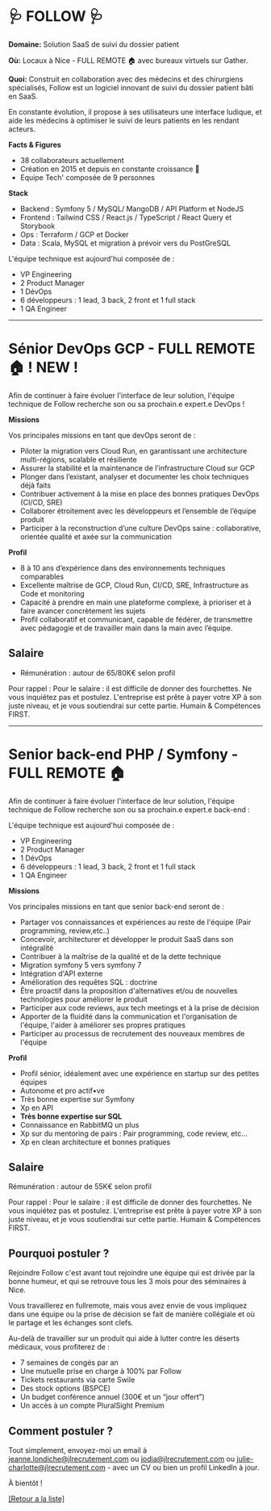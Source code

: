 # 🩺 FOLLOW 🩺 

**Domaine:** Solution SaaS de suivi du dossier patient 

**Où:** Locaux à Nice - FULL REMOTE 🏠 avec bureaux virtuels sur Gather.

**Quoi:** 
Construit en collaboration avec des médecins et des chirurgiens spécialisés, Follow est un logiciel innovant de suivi du dossier patient bâti en SaaS.

En constante évolution, il propose à ses utilisateurs une interface ludique, et aide les médecins à optimiser le suivi de leurs patients en les rendant acteurs.

**Facts & Figures**

* 38 collaborateurs actuellement 
* Création en 2015 et depuis en constante croissance 🚀
* Equipe Tech' composée de 9 personnes

**Stack**

* Backend : Symfony 5 / MySQL/ MangoDB / API Platform et NodeJS
* Frontend : Tailwind CSS / React.js / TypeScript / React Query et Storybook
* Ops : Terraform / GCP et Docker
* Data : Scala, MySQL et migration à prévoir vers du PostGreSQL


L'équipe technique est aujourd'hui composée de : 
* VP Engineering 
* 2 Product Manager 
* 1 DévOps 
* 6 développeurs : 1 lead, 3 back, 2 front et 1 full stack
* 1 QA Engineer 

-----

# Sénior DevOps GCP - FULL REMOTE 🏠 ! NEW !

Afin de continuer à faire évoluer l'interface de leur solution, l'équipe technique de Follow recherche son ou sa prochain.e expert.e DevOps ! 

**Missions**

Vos principales missions en tant que devOps seront de : 

* Piloter la migration vers Cloud Run, en garantissant une architecture multi-régions, scalable et résiliente
* Assurer la stabilité et la maintenance de l’infrastructure Cloud sur GCP
* Plonger dans l’existant, analyser et documenter les choix techniques déjà faits
* Contribuer activement à la mise en place des bonnes pratiques DevOps (CI/CD, SRE)
* Collaborer étroitement avec les développeurs et l’ensemble de l’équipe produit
* Participer à la reconstruction d’une culture DevOps saine : collaborative, orientée qualité et axée sur la communication

**Profil**

* 8 à 10 ans d’expérience dans des environnements techniques comparables
* Excellente maîtrise de GCP, Cloud Run, CI/CD, SRE, Infrastructure as Code et monitoring
* Capacité à prendre en main une plateforme complexe, à prioriser et à faire avancer concrètement les sujets
* Profil collaboratif et communicant, capable de fédérer, de transmettre avec pédagogie et de travailler main dans la main avec l’équipe. 


## Salaire 

* Rémunération : autour de 65/80K€ selon profil

Pour rappel : Pour le salaire : il est difficile de donner des fourchettes. Ne vous inquiétez pas et postulez.
L'entreprise est prête à payer votre XP à son juste niveau, et je vous soutiendrai sur cette partie. Humain & Compétences FIRST.

-----

# Senior back-end PHP / Symfony - FULL REMOTE 🏠 

Afin de continuer à faire évoluer l'interface de leur solution, l'équipe technique de Follow recherche son ou sa prochain.e expert.e back-end : 

L'équipe technique est aujourd'hui composée de : 
* VP Engineering 
* 2 Product Manager 
* 1 DévOps 
* 6 développeurs : 1 lead, 3 back, 2 front et 1 full stack
* 1 QA Engineer 

**Missions**

Vos principales missions en tant que senior back-end seront de : 

* Partager vos connaissances et expériences au reste de l'équipe (Pair programming, review,etc..) 
* Concevoir, architecturer et développer le produit SaaS dans son intégralité 
* Contribuer à la maîtrise de la qualité et de la dette technique
* Migration symfony 5 vers symfony 7
* Intégration d'API externe 
* Amélioration des requêtes SQL : doctrine 
* Être proactif dans la proposition d'alternatives et/ou de nouvelles technologies pour améliorer le produit 
* Participer aux code reviews, aux tech meetings et à la prise de décision 
* Apporter de la fluidité dans la communication et l'organisation de l'équipe, l'aider à améliorer ses propres pratiques 
* Participer au processus de recrutement des nouveaux membres de l'équipe

**Profil**

* Profil sénior, idéalement avec une expérience en startup sur des petites équipes 
* Autonome et pro actif•ve
* Très bonne expertise sur Symfony
* Xp en API 
* **Très bonne expertise sur SQL**
* Connaissance en RabbitMQ un plus
* Xp sur du mentoring de pairs : Pair programming, code review, etc... 
* Xp en clean architecture et bonnes pratiques

## Salaire 

Rémunération : autour de 55K€ selon profil

Pour rappel : Pour le salaire : il est difficile de donner des fourchettes. Ne vous inquiétez pas et postulez. L'entreprise est prête à payer votre XP à son juste niveau, et je vous soutiendrai sur cette partie. Humain & Compétences FIRST.



## Pourquoi postuler ?

Rejoindre Follow c'est avant tout rejoindre une équipe qui est drivée par la bonne humeur, et qui se retrouve tous les 3 mois pour des séminaires à Nice. 

Vous travaillerez en fullremote, mais vous avez envie de vous impliquez dans une équipe ou la prise de décision se fait de manière collégiale et où le partage et les échanges sont clefs.

Au-delà de travailler sur un produit qui aide à lutter contre les déserts médicaux, vous profiterez de :

* 7 semaines de congés par an
* Une mutuelle prise en charge à 100% par Follow
* Tickets restaurants via carte Swile
* Des stock options (BSPCE)
* Un budget conférence annuel (300€ et un “jour offert”)
* Un accès à un compte PluralSight Premium

## Comment postuler ? 

Tout simplement, envoyez-moi un email à jeanne.londiche@jlrecrutement.com  ou jodia@jlrecrutement.com ou julie-charlotte@jlrecrutement.com - avec un CV ou bien un profil LinkedIn à jour. 

À bientôt !

<a href="https://github.com/jlondiche/job-board-php/blob/master/README.md">[Retour a la liste]</a>